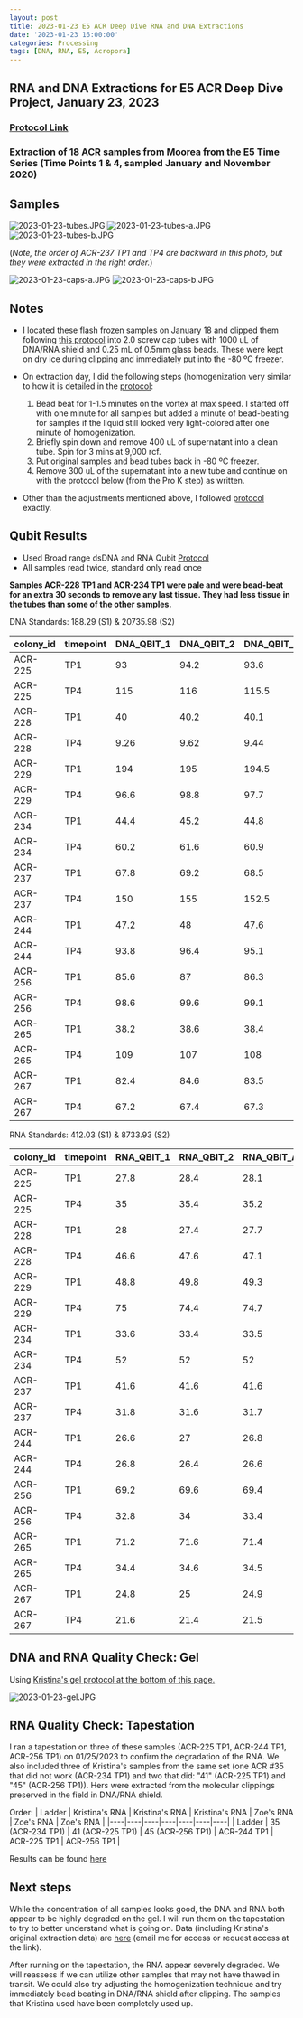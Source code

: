 ```yaml
---
layout: post
title: 2023-01-23 E5 ACR Deep Dive RNA and DNA Extractions
date: '2023-01-23 16:00:00'
categories: Processing
tags: [DNA, RNA, E5, Acropora]
---
```


## RNA and DNA Extractions for E5 ACR Deep Dive Project, January 23, 2023

### [Protocol Link](https://zdellaert.github.io/ZD_Putnam_Lab_Notebook/Protocols_Zymo_Quick_DNA_RNA_Miniprep_Plus/)

### Extraction of 18 ACR samples from Moorea from the E5 Time Series (Time Points 1 & 4, sampled January and November 2020)

## Samples

![2023-01-23-tubes.JPG](https://github.com/zdellaert/ZD_Putnam_Lab_Notebook/blob/master/images/samples/2023-01-23-tubes.JPG?raw=true)
![2023-01-23-tubes-a.JPG](https://github.com/zdellaert/ZD_Putnam_Lab_Notebook/blob/master/images/samples/2023-01-23-tubes-a.JPG?raw=true)
![2023-01-23-tubes-b.JPG](https://github.com/zdellaert/ZD_Putnam_Lab_Notebook/blob/master/images/samples/2023-01-23-tubes-b.JPG?raw=true)

(*Note, the order of ACR-237 TP1 and TP4 are backward in this photo, but they were extracted in the right order.*)

![2023-01-23-caps-a.JPG](https://github.com/zdellaert/ZD_Putnam_Lab_Notebook/blob/master/images/samples/2023-01-23-caps-a.JPG?raw=true)
![2023-01-23-caps-b.JPG](https://github.com/zdellaert/ZD_Putnam_Lab_Notebook/blob/master/images/samples/2023-01-23-caps-b.JPG?raw=true)

## Notes

- I located these flash frozen samples on January 18 and clipped them following [this protocol](https://emmastrand.github.io/EmmaStrand_Notebook/KBay-Coral-Chipping-2021/) into 2.0 screw cap tubes with 1000 uL of DNA/RNA shield and 0.25 mL of 0.5mm glass beads. These were kept on dry ice during clipping and immediately put into the -80 ºC freezer.

- On extraction day, I did the following steps (homogenization very similar to how it is detailed in the [protocol](https://zdellaert.github.io/ZD_Putnam_Lab_Notebook/Protocols_Zymo_Quick_DNA_RNA_Miniprep_Plus/):
    1. Bead beat for 1-1.5 minutes on the vortex at max speed. I started off with one minute for all samples but added a minute of bead-beating for samples if the liquid still looked very light-colored after one minute of homogenization.
    2. Briefly spin down and remove 400 uL of supernatant into a clean tube. Spin for 3 mins at 9,000 rcf.
    3. Put original samples and bead tubes back in -80 ºC freezer.
    4. Remove 300 uL of the supernatant into a new tube and continue on with the protocol below (from the Pro K step) as written.

- Other than the adjustments mentioned above, I followed [protocol](https://zdellaert.github.io/ZD_Putnam_Lab_Notebook/Protocols_Zymo_Quick_DNA_RNA_Miniprep_Plus/) exactly.

## Qubit Results

- Used Broad range dsDNA and RNA Qubit [Protocol](https://zdellaert.github.io/ZD_Putnam_Lab_Notebook/Qubit-Protocol/)
- All samples read twice, standard only read once

**Samples ACR-228 TP1 and ACR-234 TP1 were pale and were bead-beat for an extra 30 seconds to remove any last tissue. They had less tissue in the tubes than some of the other samples.**

 DNA Standards: 188.29 (S1) & 20735.98 (S2)
 
| colony_id | timepoint | DNA_QBIT_1 | DNA_QBIT_2 | DNA_QBIT_AVG |
|-----------|-----------|------------|------------|--------------|
| ACR-225   | TP1       | 93         | 94.2       | 93.6         |
| ACR-225   | TP4       | 115        | 116        | 115.5        |
| ACR-228   | TP1       | 40         | 40.2       | 40.1         |
| ACR-228   | TP4       | 9.26       | 9.62       | 9.44         |
| ACR-229   | TP1       | 194        | 195        | 194.5        |
| ACR-229   | TP4       | 96.6       | 98.8       | 97.7         |
| ACR-234   | TP1       | 44.4       | 45.2       | 44.8         |
| ACR-234   | TP4       | 60.2       | 61.6       | 60.9         |
| ACR-237   | TP1       | 67.8       | 69.2       | 68.5         |
| ACR-237   | TP4       | 150        | 155        | 152.5        |
| ACR-244   | TP1       | 47.2       | 48         | 47.6         |
| ACR-244   | TP4       | 93.8       | 96.4       | 95.1         |
| ACR-256   | TP1       | 85.6       | 87         | 86.3         |
| ACR-256   | TP4       | 98.6       | 99.6       | 99.1         |
| ACR-265   | TP1       | 38.2       | 38.6       | 38.4         |
| ACR-265   | TP4       | 109        | 107        | 108          |
| ACR-267   | TP1       | 82.4       | 84.6       | 83.5         |
| ACR-267   | TP4       | 67.2       | 67.4       | 67.3         |

 RNA Standards: 412.03 (S1) & 8733.93 (S2)

| colony_id | timepoint | RNA_QBIT_1 | RNA_QBIT_2 | RNA_QBIT_AVG |
|-----------|-----------|------------|------------|--------------|
| ACR-225   | TP1       | 27.8       | 28.4       | 28.1         |
| ACR-225   | TP4       | 35         | 35.4       | 35.2         |
| ACR-228   | TP1       | 28         | 27.4       | 27.7         |
| ACR-228   | TP4       | 46.6       | 47.6       | 47.1         |
| ACR-229   | TP1       | 48.8       | 49.8       | 49.3         |
| ACR-229   | TP4       | 75         | 74.4       | 74.7         |
| ACR-234   | TP1       | 33.6       | 33.4       | 33.5         |
| ACR-234   | TP4       | 52         | 52         | 52           |
| ACR-237   | TP1       | 41.6       | 41.6       | 41.6         |
| ACR-237   | TP4       | 31.8       | 31.6       | 31.7         |
| ACR-244   | TP1       | 26.6       | 27         | 26.8         |
| ACR-244   | TP4       | 26.8       | 26.4       | 26.6         |
| ACR-256   | TP1       | 69.2       | 69.6       | 69.4         |
| ACR-256   | TP4       | 32.8       | 34         | 33.4         |
| ACR-265   | TP1       | 71.2       | 71.6       | 71.4         |
| ACR-265   | TP4       | 34.4       | 34.6       | 34.5         |
| ACR-267   | TP1       | 24.8       | 25         | 24.9         |
| ACR-267   | TP4       | 21.6       | 21.4       | 21.5         |

## DNA and RNA Quality Check: Gel

Using [Kristina's gel protocol at the bottom of this page.](https://zdellaert.github.io/ZD_Putnam_Lab_Notebook/Protocols_Zymo_Quick_DNA_RNA_Miniprep_Plus/)

![2023-01-23-gel.JPG](https://github.com/zdellaert/ZD_Putnam_Lab_Notebook/blob/master/images/gels/2023-01-23-gel.JPG?raw=true)

## RNA Quality Check: Tapestation

I ran a tapestation on three of these samples (ACR-225 TP1, ACR-244 TP1, ACR-256 TP1) on 01/25/2023 to confirm the degradation of the RNA. We also included three of Kristina's samples from the same set (one ACR #35 that did not work (ACR-234 TP1) and two that did: "41" (ACR-225 TP1) and "45" (ACR-256 TP1)). Hers were extracted from the molecular clippings preserved in the field in DNA/RNA shield.

Order:
| Ladder | Kristina's RNA | Kristina's RNA | Kristina's RNA | Zoe's RNA | Zoe's RNA | Zoe's RNA |
|----|----|----|----|----|----|----|
| Ladder | 35 (ACR-234 TP1) | 41 (ACR-225 TP1) | 45 (ACR-256 TP1) | ACR-244 TP1 | ACR-225 TP1 | ACR-256 TP1 |

Results can be found [here](https://github.com/zdellaert/ZD_Putnam_Lab_Notebook/blob/29acef02b466112cef5ae8e8772fa567c3d7e346/images/tapestation/2023-01-25.pdf#L1)

## Next steps

While the concentration of all samples looks good, the DNA and RNA both appear to be highly degraded on the gel. I will run them on the tapestation to try to better understand what is going on. Data (including Kristina's original extraction data) are [here](https://docs.google.com/spreadsheets/d/1YQW_eSrx8G3aRED1sNt-cNuIOLqd7TfiNCBkCvEfwOU/edit?usp=sharing) (email me for access or request access at the link).

After running on the tapestation, the RNA appear severely degraded. We will reassess if we can utilize other samples that may not have thawed in transit. We could also try adjusting the homogenization technique and try immediately bead beating in DNA/RNA shield after clipping. The samples that Kristina used have been completely used up. 